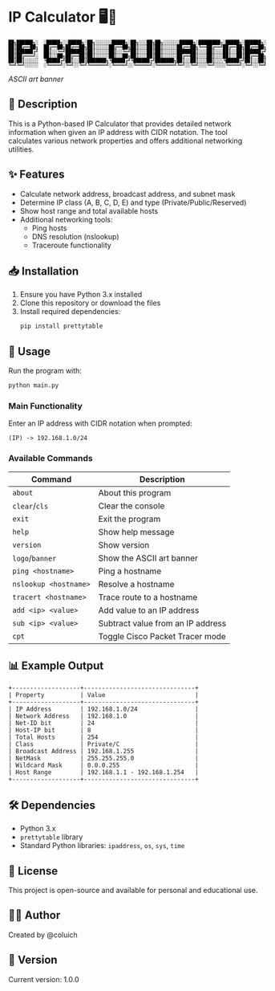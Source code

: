 # IP Calculator 🖥️🔢

<div style="font-family: monospace; font-size: 9px; line-height: 1; color: #000000; background-color: transparent; white-space: pre;">██╗██████╗░  ░█████╗░░█████╗░██╗░░░░░░█████╗░██╗░░░██╗██╗░░░░░░█████╗░████████╗░█████╗░██████╗░<br&nbsp;/>
██║██╔══██╗  ██╔══██╗██╔══██╗██║░░░░░██╔══██╗██║░░░██║██║░░░░░██╔══██╗╚══██╔══╝██╔══██╗██╔══██╗<br&nbsp;/>
██║██████╔╝  ██║░░╚═╝███████║██║░░░░░██║░░╚═╝██║░░░██║██║░░░░░███████║░░░██║░░░██║░░██║██████╔╝<br&nbsp;/>
██║██╔═══╝░  ██║░░██╗██╔══██║██║░░░░░██║░░██╗██║░░░██║██║░░░░░██╔══██║░░░██║░░░██║░░██║██╔══██╗<br&nbsp;/>
██║██║░░░░░  ╚█████╔╝██║░░██║███████╗╚█████╔╝╚██████╔╝███████╗██║░░██║░░░██║░░░╚█████╔╝██║░░██║<br&nbsp;/>
╚═╝╚═╝░░░░░  ░╚════╝░╚═╝░░╚═╝╚══════╝░╚════╝░░╚═════╝░╚══════╝╚═╝░░╚═╝░░░╚═╝░░░░╚════╝░╚═╝░░╚═╝</div>

*ASCII art banner*

## 📝 Description
This is a Python-based IP Calculator that provides detailed network information when given an IP address with CIDR notation. The tool calculates various network properties and offers additional networking utilities.

## ✨ Features
- Calculate network address, broadcast address, and subnet mask
- Determine IP class (A, B, C, D, E) and type (Private/Public/Reserved)
- Show host range and total available hosts
- Additional networking tools:
  - Ping hosts
  - DNS resolution (nslookup)
  - Traceroute functionality

## 📥 Installation
1. Ensure you have Python 3.x installed
2. Clone this repository or download the files
3. Install required dependencies:
   ```bash
   pip install prettytable
   ```

## 🚀 Usage
Run the program with:
```bash
python main.py
```

### Main Functionality
Enter an IP address with CIDR notation when prompted:
```
(IP) -> 192.168.1.0/24
```

### Available Commands
| Command | Description |
|---------|-------------|
| `about` | About this program |
| `clear`/`cls` | Clear the console |
| `exit` | Exit the program |
| `help` | Show help message |
| `version` | Show version |
| `logo`/`banner` | Show the ASCII art banner |
| `ping <hostname>` | Ping a hostname |
| `nslookup <hostname>` | Resolve a hostname |
| `tracert <hostname>` | Trace route to a hostname |
| `add <ip> <value>` | Add value to an IP address |
| `sub <ip> <value>` | Subtract value from an IP address |
| `cpt` | Toggle Cisco Packet Tracer mode |

## 📊 Example Output
```
+-------------------+-------------------------------+
| Property          | Value                         |
+-------------------+-------------------------------+
| IP Address        | 192.168.1.0/24                |
| Network Address   | 192.168.1.0                   |
| Net-ID bit        | 24                            |
| Host-IP bit       | 8                             |
| Total Hosts       | 254                           |
| Class             | Private/C                     |
| Broadcast Address | 192.168.1.255                 |
| NetMask           | 255.255.255.0                 |
| Wildcard Mask     | 0.0.0.255                     |
| Host Range        | 192.168.1.1 - 192.168.1.254   |
+-------------------+-------------------------------+
```

## 🛠️ Dependencies
- Python 3.x
- `prettytable` library
- Standard Python libraries: `ipaddress`, `os`, `sys`, `time`

## 📜 License
This project is open-source and available for personal and educational use.

## 🙋‍♂️ Author
Created by @coluich

## 🔄 Version
Current version: 1.0.0